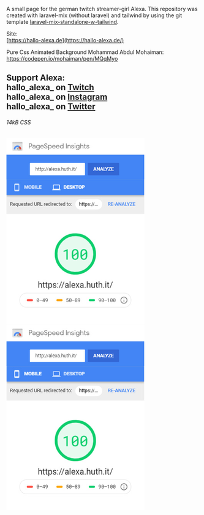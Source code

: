 A small page for the german twitch streamer-girl Alexa. This repository was created with laravel-mix (without laravel) and tailwind by using the git template [laravel-mix-standalone-w-tailwind](https://github.com/NormanHuth/laravel-mix-standalone-w-tailwind).

Site:  
[https://hallo-alexa.de](https://hallo-alexa.de/)  

Pure Css Animated Background Mohammad Abdul Mohaiman:  
https://codepen.io/mohaiman/pen/MQqMyo

Support Alexa:  
hallo_alexa_ on [Twitch](https://www.twitch.tv/hallo_alexa_)  
hallo_alexa_ on [Instagram](https://www.instagram.com/hallo_alexa_/)  
hallo_alexa_ on [Twitter](https://twitter.com/alexa_hallo)
---  
###### 14kB CSS  
![PageSpeed Insights Desktop](resources/page-speed-desktop.jpg)
![PageSpeed Insights Desktop](resources/page-speed-mobile.jpg)
